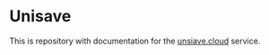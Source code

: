 Unisave
=======

This is repository with documentation for the [unsiave.cloud](https://unisave.cloud) service.
